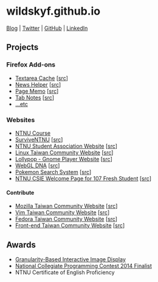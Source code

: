 # wildskyf.github.io

[Blog](https://blog.wildsky.cc) | [Twitter](https://twitter.com/wildskyf) | [GitHub](https://github.com/wildskyf) | [LinkedIn](https://www.linkedin.com/in/wildsky/)



## Projects

### Firefox Add-ons

* [Textarea Cache](https://addons.mozilla.org/en-US/firefox/addon/textarea-cache) [[src](https://github.com/wildskyf/TextareaCache)]
* [News Helper](http://newshelper.g0v.tw/) [[src](https://github.com/g0v/newshelper-extension)]
* [Page Memo](https://addons.mozilla.org/en-US/firefox/addon/page-memo/) [[src](https://github.com/wildskyf/pageMemo)]
* [Tab Notes](https://addons.mozilla.org/en-US/firefox/addon/tab-notes/) [[src](https://github.com/wildskyf/tab-notes)]
* [...etc](https://addons.mozilla.org/en-US/firefox/user/wildsky/)

### Websites

* [NTNU Course](http://course.sa.ntnu.edu.tw)
* [SurviveNTNU](http://survive.shida.us/) [[src](https://github.com/communityNTNU/surviveNTNU/)]
* [NTNU Student Association Website](https://ntnusa.github.io/) [[src](https://github.com/ntnusa/ntnusa.github.io)]
* [Linux Taiwan Community Website](http://www.linux.org.tw/) [[src](https://github.com/linux-taiwan/www.linux.org.tw)]
* [Lollypop - Gnome Player Website](https://wildskyf.github.io/lollypop-web/) [[src](https://github.com/wildskyf/lollypop-web)]
* [WebGL DNA](https://wildskyf.github.io/WebGL-DNA/) [[src](https://github.com/wildskyf/WebGL-DNA)]
* [Pokemon Search System](http://wildsky.cc/pokemon/) [[src](https://github.com/wildskyf/Pokemon-Encyclopedia)]
* [NTNU CSIE Welcome Page for 107 Fresh Student](http://wildskyf.github.io/for107/) [[src](https://github.com/wildskyf/for107)]

#### Contribute

* [Mozilla Taiwan Community Website](https://moztw.org/) [[src](https://github.com/moztw/www.moztw.org)]
* [Vim Taiwan Community Website](http://www.vim.tw/) [[src](https://github.com/vim-tw/vim-tw.github.io)]
* [Fedora Taiwan Community Website](http://fedora.linux.org.tw/) [[src](https://github.com/linux-taiwan/fedora.linux.org.tw)]
* [Front-end Taiwan Community Website](http://f2e.tw) [[src](https://github.com/f2etw/f2etw.github.io)]

## Awards

* [Granularity-Based Interactive Image Display](https://sigport.org/documents/granularity-based-interactive-image-display-0)
* [National Collegiate Programming Contest 2014 Finalist](https://ncpc.idi.ntnu.no/ncpc2014/)
* NTNU Certificate of English Proficiency
